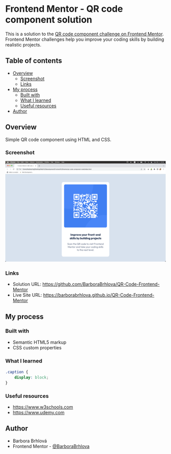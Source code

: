 # Frontend Mentor - QR code component solution

This is a solution to the [QR code component challenge on Frontend Mentor](https://www.frontendmentor.io/challenges/qr-code-component-iux_sIO_H). Frontend Mentor challenges help you improve your coding skills by building realistic projects. 

## Table of contents

- [Overview](#overview)
  - [Screenshot](#screenshot)
  - [Links](#links)
- [My process](#my-process)
  - [Built with](#built-with)
  - [What I learned](#what-i-learned)
  - [Useful resources](#useful-resources)
- [Author](#author)

## Overview

Simple QR code component using HTML and CSS.

### Screenshot

![](./screenshot.png)

### Links

- Solution URL: https://github.com/BarboraBrhlova/QR-Code-Frontend-Mentor
- Live Site URL: https://barborabrhlova.github.io/QR-Code-Frontend-Mentor

## My process

### Built with

- Semantic HTML5 markup
- CSS custom properties

### What I learned

```css
.caption {
    display: block;
}
```

### Useful resources

- https://www.w3schools.com
- https://www.udemy.com

## Author

- Barbora Brhlová
- Frontend Mentor - [@BarboraBrhlova](https://www.frontendmentor.io/profile/BarboraBrhlova)
